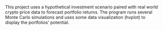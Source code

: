 This project uses a hypothetical investment scenario paired with real world crypto price data to forecast portfolio returns.
The program runs several Monte Carlo simulations and uses some data visualization (hvplot) to display the portfolios' potential. 

